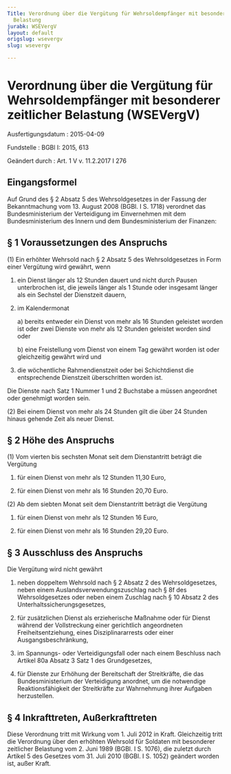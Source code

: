 ```yaml
---
Title: Verordnung über die Vergütung für Wehrsoldempfänger mit besonderer zeitlicher
  Belastung
jurabk: WSEVergV
layout: default
origslug: wsevergv
slug: wsevergv

---
```


# Verordnung über die Vergütung für Wehrsoldempfänger mit besonderer zeitlicher Belastung (WSEVergV)

Ausfertigungsdatum
:   2015-04-09

Fundstelle
:   BGBl I: 2015, 613

Geändert durch
:   Art. 1 V v. 11.2.2017 I 276


## Eingangsformel

Auf Grund des § 2 Absatz 5 des Wehrsoldgesetzes in der Fassung der
Bekanntmachung vom 13. August 2008 (BGBl. I S. 1718) verordnet das
Bundesministerium der Verteidigung im Einvernehmen mit dem
Bundesministerium des Innern und dem Bundesministerium der Finanzen:


## § 1 Voraussetzungen des Anspruchs

(1) Ein erhöhter Wehrsold nach § 2 Absatz 5 des Wehrsoldgesetzes in
Form einer Vergütung wird gewährt, wenn

1.  ein Dienst länger als 12 Stunden dauert und nicht durch Pausen
    unterbrochen ist, die jeweils länger als 1 Stunde oder insgesamt
    länger als ein Sechstel der Dienstzeit dauern,


2.  im Kalendermonat

    a)  bereits entweder ein Dienst von mehr als 16 Stunden geleistet worden
        ist oder zwei Dienste von mehr als 12 Stunden geleistet worden sind
        oder


    b)  eine Freistellung vom Dienst von einem Tag gewährt worden ist oder
        gleichzeitig gewährt wird und





3.  die wöchentliche Rahmendienstzeit oder bei Schichtdienst die
    entsprechende Dienstzeit überschritten worden ist.



Die Dienste nach Satz 1 Nummer 1 und 2 Buchstabe a müssen angeordnet
oder genehmigt worden sein.

(2) Bei einem Dienst von mehr als 24 Stunden gilt die über 24 Stunden
hinaus gehende Zeit als neuer Dienst.


## § 2 Höhe des Anspruchs

(1) Vom vierten bis sechsten Monat seit dem Dienstantritt beträgt die
Vergütung

1.  für einen Dienst von mehr als 12 Stunden 11,30 Euro,


2.  für einen Dienst von mehr als 16 Stunden 20,70 Euro.




(2) Ab dem siebten Monat seit dem Dienstantritt beträgt die Vergütung

1.  für einen Dienst von mehr als 12 Stunden 16 Euro,


2.  für einen Dienst von mehr als 16 Stunden 29,20 Euro.





## § 3 Ausschluss des Anspruchs

Die Vergütung wird nicht gewährt

1.  neben doppeltem Wehrsold nach § 2 Absatz 2 des Wehrsoldgesetzes, neben
    einem Auslandsverwendungszuschlag nach § 8f des Wehrsoldgesetzes oder
    neben einem Zuschlag nach § 10 Absatz 2 des
    Unterhaltssicherungsgesetzes,


2.  für zusätzlichen Dienst als erzieherische Maßnahme oder für Dienst
    während der Vollstreckung einer gerichtlich angeordneten
    Freiheitsentziehung, eines Disziplinararrests oder einer
    Ausgangsbeschränkung,


3.  im Spannungs- oder Verteidigungsfall oder nach einem Beschluss nach
    Artikel 80a Absatz 3 Satz 1 des Grundgesetzes,


4.  für Dienste zur Erhöhung der Bereitschaft der Streitkräfte, die das
    Bundesministerium der Verteidigung anordnet, um die notwendige
    Reaktionsfähigkeit der Streitkräfte zur Wahrnehmung ihrer Aufgaben
    herzustellen.





## § 4 Inkrafttreten, Außerkrafttreten

Diese Verordnung tritt mit Wirkung vom 1. Juli 2012 in Kraft.
Gleichzeitig tritt die Verordnung über den erhöhten Wehrsold für
Soldaten mit besonderer zeitlicher Belastung vom 2. Juni 1989 (BGBl. I
S. 1076), die zuletzt durch Artikel 5 des Gesetzes vom 31. Juli 2010
(BGBl. I S. 1052) geändert worden ist, außer Kraft.

